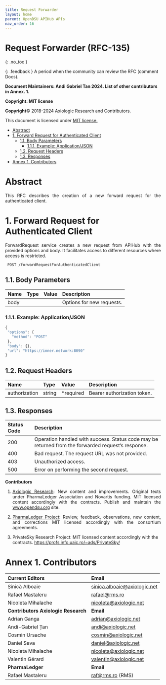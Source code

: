 ```yaml
---
title: Request Forwarder 
layout: home
parent: OpenDSU APIHub APIs
nav_order: 16
---
```



# Request Forwarder (RFC-135)
{: .no_toc }

{: .feedback }
A period when the community can review the RFC (comment Docs).

**Document Maintainers: Andi Gabriel Tan 2024. List of other contributors in Annex. 1.**

**Copyright: MIT license**

 **Copyright**© 2018-2024 Axiologic Research and Contributors.

This document is licensed under [MIT license.](https://en.wikipedia.org/wiki/MIT_License)

<!-- TOC -->
* [Abstract](#abstract)
* [1. Forward Request for Authenticated Client](#1-forward-request-for-authenticated-client)
  * [1.1. Body Parameters](#11-body-parameters)
    * [1.1.1. Example: Application/JSON](#111-example-applicationjson)
  * [1.2. Request Headers](#12-request-headers)
  * [1.3. Responses](#13-responses)
* [Annex 1. Contributors](#annex-1-contributors)
<!-- TOC -->


# **Abstract**

<p style='text-align: justify;'>This RFC describes the creation of a new forward request for the authenticated client.
</p>

# 1. **Forward Request for Authenticated Client**

<p style='text-align: justify;'>ForwardRequest service creates a new request from APIHub with the provided options and body. It facilitates access to different resources where access is restricted.
</p>
	
````
 POST /forwardRequestForAuthenticatedClient
````



## 1.1. Body Parameters

| Name       | Type  | Value  | Description                 |
|:-----------|:------|:-------|:----------------------------|
| body       |       |        | Options for new requests.   |


### 1.1.1. Example: Application/JSON

```js
{
 "options": {
   "method": "POST"
 },
 "body": {},
 "url": "https://inner.network:8090"
}
```

## 1.2. Request Headers

| Name          | Type   | Value     | Description                   |
|:--------------|:-------|:----------|:------------------------------|
| authorization | string | *required | Bearer authorization token.   |



## 1.3. Responses

| Status Code  | Description                                                                                         |
|:-------------|:----------------------------------------------------------------------------------------------------|
| 200          | Operation handled with success. Status code may be returned from the forwarded request’s response.  |
| 400          | Bad request. The request URL was not provided.                                                      |
| 403          | Unauthorized access.                                                                                |
| 500          | Error on performing the second request.                                                             |


**Contributors**

1. <p style='text-align: justify;'><a href="https://www.axiologic.net/">Axiologic Research</a>: New content and improvements. Original texts under PharmaLedger Association and Novartis funding. MIT licensed content accordingly with the contracts. Publish and maintain the <a href="https://www.opendsu.org/">www.opendsu.org</a> site.

2. <p style='text-align: justify;'><a href="https://pharmaledger.org/">PharmaLedger Project</a>: Review, feedback, observations, new content, and corrections MIT licensed accordingly with the consortium agreements.

3. PrivateSky Research Project: MIT licensed content accordingly with the contracts. 
<a href="https://profs.info.uaic.ro/~ads/PrivateSky/"> https://profs.info.uaic.ro/~ads/PrivateSky/</a>


# **Annex 1. Contributors**


| **Current Editors**                 | **Email**                            |
|:------------------------------------|:-------------------------------------|
| Sînică Alboaie                      | sinica.alboaie@axiologic.net         |
| Rafael Mastaleru                    | rafael@rms.ro                        |
| Nicoleta Mihalache                  | nicoleta@axiologic.net               |
| **Contributors Axiologic Research** | **Email**                            |
| Adrian Ganga                        | adrian@axiologic.net                 |
| Andi-Gabriel Țan                    | andi@axiologic.net                   |
| Cosmin Ursache                      | cosmin@axiologic.net                 |
| Daniel Sava                         | daniel@axiologic.net                 |
| Nicoleta Mihalache                  | nicoleta@axiologic.net               |
| Valentin Gérard                     | valentin@axiologic.net               |
| **PharmaLedger**                    | **Email**                            |
| Rafael Mastaleru                    | raf@rms.ro (RMS)                     |

